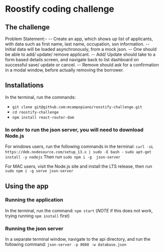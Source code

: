 # Roostify coding challenge

## The challenge
Problem Statement:-
-- Create an app, which shows up list of applicants, with data such as first name, last name, occupation, ssn information.
-- Initial data will be loaded asynchronously, from a mock json.
-- One should be able to add/ update/ remove applicant.
-- Add/ Update should take to a form based details screen, and navigate back to list dashboard on successful save/ update or cancel.
-- Remove should ask for a confirmation in a modal window, before actually removing the borrower.

## Installations
In the terminal, run the commands:
 * `git clone git@github.com:mcampopiano/roostify-challenge.git`
 * `cd roostify-challenge`
 * `npm install react-router-dom`

### In order to run the json server, you will need to download Node.js
For windows users, run the following commands in the terminal: 
`curl -sL https://deb.nodesource.com/setup_13.x | sudo -E bash -`
`sudo apt-get install -y nodejs`
 Then run `sudo npm i -g  json-server`

 For MAC users, visit the Node.js site and install the LTS release,
 then run `sudo npm i -g serve json-server`


## Using the app
### Running the application
In the terminal, run the command: `npm start`
(*NOTE* if this does not work, trying running `npm install` first)

### Running the json server
In a separate terminal window, navigate to the api directory, and run the following command:
`json-server -p 8088 -w database.json`

